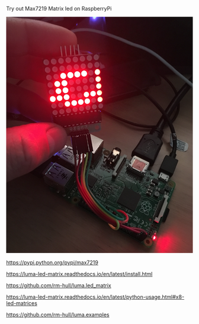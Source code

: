 Try out Max7219 Matrix led on RaspberryPi

<img src="https://github.com/larsgimse/raspberrypi/blob/master/max7219/max7219_raspberrypi.png">

https://pypi.python.org/pypi/max7219

https://luma-led-matrix.readthedocs.io/en/latest/install.html

https://github.com/rm-hull/luma.led_matrix

https://luma-led-matrix.readthedocs.io/en/latest/python-usage.html#x8-led-matrices

https://github.com/rm-hull/luma.examples
